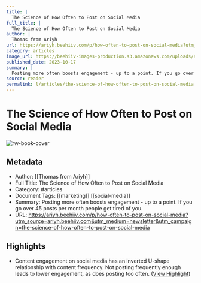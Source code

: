 ```yaml
---
title: |
  The Science of How Often to Post on Social Media
full_title: |
  The Science of How Often to Post on Social Media
author: |
  Thomas from Ariyh
url: https://ariyh.beehiiv.com/p/how-often-to-post-on-social-media?utm_source=ariyh.beehiiv.com&utm_medium=newsletter&utm_campaign=the-science-of-how-often-to-post-on-social-media
category: articles
image_url: https://beehiiv-images-production.s3.amazonaws.com/uploads/asset/file/06448a1a-4b1b-42a2-b452-112c80148285/ARIYH_Icon_High_Quality_Zoomed_Out_2x.png
published_date: 2023-10-17
summary: |
  Posting more often boosts engagement - up to a point. If you go over 45 posts per month people get tired of you.
source: reader
permalink: l/articles/the-science-of-how-often-to-post-on-social-media
---
```

# The Science of How Often to Post on Social Media

![rw-book-cover](https://beehiiv-images-production.s3.amazonaws.com/uploads/asset/file/06448a1a-4b1b-42a2-b452-112c80148285/ARIYH_Icon_High_Quality_Zoomed_Out_2x.png)

## Metadata
- Author: [[Thomas from Ariyh]]
- Full Title: The Science of How Often to Post on Social Media
- Category: #articles
- Document Tags: [[marketing]] [[social-media]] 
- Summary: Posting more often boosts engagement - up to a point. If you go over 45 posts per month people get tired of you.
- URL: https://ariyh.beehiiv.com/p/how-often-to-post-on-social-media?utm_source=ariyh.beehiiv.com&utm_medium=newsletter&utm_campaign=the-science-of-how-often-to-post-on-social-media

## Highlights
- Content engagement on social media has an inverted U-shape relationship with content frequency. Not posting frequently enough leads to lower engagement, as does posting too often. ([View Highlight](https://read.readwise.io/read/01hjy168zensc2sdyem45ah6ea))


